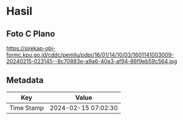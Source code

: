 # Hasil

## Foto C Plano

https://sirekap-obj-formc.kpu.go.id/cddc/pemilu/pdpr/16/01/14/10/03/1601141003009-20240215-023145--8c70883e-a9a6-40e3-af94-86f9eb59c564.jpg


## Metadata

| Key        | Value               |
| ---------- | ------------------- |
| Time Stamp | 2024-02-15 07:02:30 |



